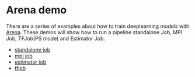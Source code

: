 # Arena demo

There are a series of examples about how to train deeplearning models with [Arena](https://github.com/kubeflow/arena). These demos will show how to run a pipeline standalone Job, MPI Job, TFJob(PS mode) and Estimator Job.


- [standalone job](standalonejob/README.md)
- [mpi job]()
- [estimator job]()
- [tfjob]()